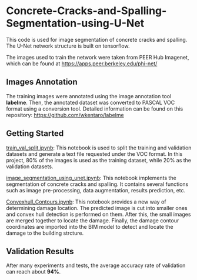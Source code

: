 # Concrete-Cracks-and-Spalling-Segmentation-using-U-Net
This code is used for image segmentation of concrete cracks and spalling. The U-Net network structure is built on tensorflow.

The images used to train the network were taken from PEER Hub Imagenet, which can be found at https://apps.peer.berkeley.edu/phi-net/
## Images Annotation
The training images were annotated using the image annotation tool __labelme__. Then, the annotated dataset was converted to PASCAL VOC format using a conversion tool. Detailed information can be found on this repository: https://github.com/wkentaro/labelme
## Getting Started
[train_val_split.ipynb](): This notebook is used to split the training and validation datasets and generate a text file requested under the VOC format. In this project, 80% of the images is used as the training dataset, while 20% as the validation datasets. 

[image_segmentation_using_unet.ipynb](https://github.com/southbanyan/Concrete-Cracks-and-Spalling-Segmentation-using-U-Net/blob/main/image_segmentation_using_unet.ipynb): This notebook implements the segmentation of concrete cracks and spalling. It contains several functions such as image pre-processing, data augmentation, results prediction, etc. 

[Convexhull_Contours.ipynb](https://github.com/southbanyan/Concrete-Cracks-and-Spalling-Segmentation-using-U-Net/blob/main/Convexhull_Contours.ipynb): This notebook provides a new way of determining damage location. The predicted image is cut into smaller ones and convex hull detection is performed on them. After this, the small images are merged together to locate the damage. Finally, the damage contour coordinates are imported into the BIM model to detect and locate the damage to the building strcture. 
## Validation Results
After many experiments and tests, the average accuracy rate of validation can reach about __94%__.

